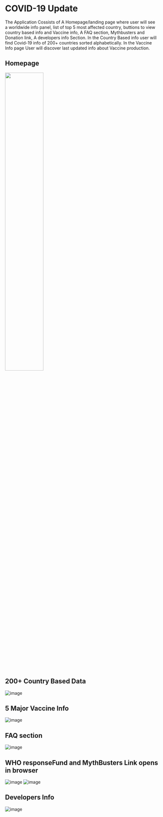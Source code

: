 # COVID-19 Update

The Application Cossists of A Homepage/landing page where user will see a worldwide info panel, list of top 5 most affected country, buttions to view country based info and Vaccine info, A FAQ section, Mythbusters and Donation link, A developers info Section. In the Country Based info user will find Covid-19 info of 200+ countries sorted alphabetically. In the Vaccine Info page User will discover last updated info about Vaccine production.

## Homepage

<img src="https://user-images.githubusercontent.com/25270629/107153750-59a79600-6999-11eb-9d3a-59b4da7cd80a.jpg" width=50% height=50% >

## 200+ Country Based Data

![image](https://user-images.githubusercontent.com/25270629/107153791-8bb8f800-6999-11eb-8480-cadf59e981ab.png)



## 5 Major Vaccine Info

![image](https://user-images.githubusercontent.com/25270629/107153818-b60ab580-6999-11eb-829b-73736281690a.png)



## FAQ section

![image](https://user-images.githubusercontent.com/25270629/107153871-02ee8c00-699a-11eb-87f9-c1633c790c84.png)




## WHO responseFund and MythBusters Link opens in browser

![image](https://user-images.githubusercontent.com/25270629/107153884-18fc4c80-699a-11eb-8667-cb67848a4a5c.png)
![image](https://user-images.githubusercontent.com/25270629/107153893-2285b480-699a-11eb-8feb-bd7e59768152.png)

## Developers Info

![image](https://user-images.githubusercontent.com/25270629/107153906-33cec100-699a-11eb-907d-4f3eee952824.png)
